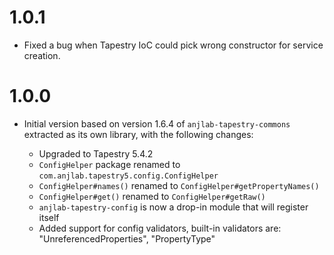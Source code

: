 1.0.1
=====
 - Fixed a bug when Tapestry IoC could pick wrong constructor for service creation.

1.0.0
=====

* Initial version based on version 1.6.4 of `anjlab-tapestry-commons` extracted as its own library, with the following changes:

  - Upgraded to Tapestry 5.4.2
  - `ConfigHelper` package renamed to `com.anjlab.tapestry5.config.ConfigHelper`
  - `ConfigHelper#names()` renamed to `ConfigHelper#getPropertyNames()`
  - `ConfigHelper#get()` renamed to `ConfigHelper#getRaw()`
  - `anjlab-tapestry-config` is now a drop-in module that will register itself
  - Added support for config validators, built-in validators are: "UnreferencedProperties", "PropertyType"